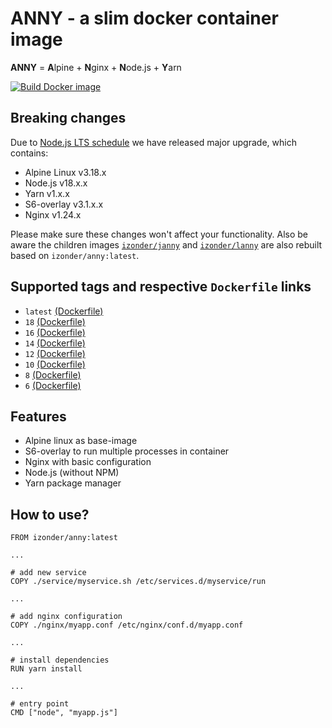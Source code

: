 # ANNY - a slim docker container image

**ANNY** = **A**lpine + **N**ginx + **N**ode.js + **Y**arn

[![Build Docker image](https://github.com/izonder/anny/actions/workflows/docker-image.yml/badge.svg?branch=nodejs-18)](https://github.com/izonder/anny/actions/workflows/docker-image.yml)

## Breaking changes

Due to [Node.js LTS schedule](https://github.com/nodejs/Release) we have released major upgrade, which contains:
- Alpine Linux v3.18.x
- Node.js v18.x.x
- Yarn v1.x.x
- S6-overlay v3.1.x.x
- Nginx v1.24.x

Please make sure these changes won't affect your functionality. Also be aware the children images [`izonder/janny`](https://hub.docker.com/r/izonder/janny/) and  [`izonder/lanny`](https://hub.docker.com/r/izonder/lanny/) are also rebuilt based on `izonder/anny:latest`.

## Supported tags and respective `Dockerfile` links
- `latest` [(Dockerfile)](https://github.com/izonder/anny/blob/master/Dockerfile)
- `18` [(Dockerfile)](https://github.com/izonder/anny/blob/nodejs-18/Dockerfile)
- `16` [(Dockerfile)](https://github.com/izonder/anny/blob/nodejs-16/Dockerfile)
- `14` [(Dockerfile)](https://github.com/izonder/anny/blob/nodejs-14/Dockerfile)
- `12` [(Dockerfile)](https://github.com/izonder/anny/blob/nodejs-12/Dockerfile)
- `10` [(Dockerfile)](https://github.com/izonder/anny/blob/nodejs-10/Dockerfile)
- `8` [(Dockerfile)](https://github.com/izonder/anny/blob/nodejs-8/Dockerfile)
- `6` [(Dockerfile)](https://github.com/izonder/anny/blob/nodejs-6/Dockerfile)

## Features

- Alpine linux as base-image
- S6-overlay to run multiple processes in container
- Nginx with basic configuration
- Node.js (without NPM)
- Yarn package manager

## How to use?

```
FROM izonder/anny:latest

...

# add new service
COPY ./service/myservice.sh /etc/services.d/myservice/run

...

# add nginx configuration
COPY ./nginx/myapp.conf /etc/nginx/conf.d/myapp.conf

...

# install dependencies
RUN yarn install

...

# entry point
CMD ["node", "myapp.js"]
```
